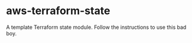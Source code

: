 # aws-terraform-state
A template Terraform state module. Follow the instructions to use this bad boy.
